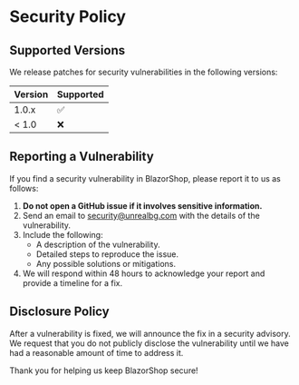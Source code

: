 # Security Policy

## Supported Versions

We release patches for security vulnerabilities in the following versions:

| Version | Supported          |
| ------- | ------------------ |
| 1.0.x   | :white_check_mark: |
| < 1.0   | :x:                |

## Reporting a Vulnerability

If you find a security vulnerability in BlazorShop, please report it to us as follows:

1. **Do not open a GitHub issue if it involves sensitive information.**
2. Send an email to [security@unrealbg.com](mailto:security@unrealbg.com) with the details of the vulnerability.
3. Include the following:
   - A description of the vulnerability.
   - Detailed steps to reproduce the issue.
   - Any possible solutions or mitigations.
4. We will respond within 48 hours to acknowledge your report and provide a timeline for a fix.

## Disclosure Policy

After a vulnerability is fixed, we will announce the fix in a security advisory. We request that you do not publicly disclose the vulnerability until we have had a reasonable amount of time to address it.

Thank you for helping us keep BlazorShop secure!
